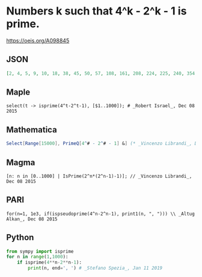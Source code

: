 # Numbers k such that 4^k \- 2^k \- 1 is prime\.
https://oeis.org/A098845
## JSON
```JSON
[2, 4, 5, 9, 10, 18, 38, 45, 50, 57, 108, 161, 208, 224, 225, 240, 354, 597, 634, 1008, 1080, 1468, 1525, 1560, 3298, 3329, 3846, 4129, 5430, 8616, 11834, 12988, 14610, 43401, 45306, 53776, 54449, 67497, 74025, 122449, 136845, 142896, 164541, 171157, 187668, 274054, 316944, 349296]
```
## Maple
```Maple
select(t -> isprime(4^t-2^t-1), [$1..1000]); # _Robert Israel_, Dec 08 2015
```
## Mathematica
```Mathematica
Select[Range[15000], PrimeQ[4^# - 2^# - 1] &] (* _Vincenzo Librandi_, Dec 08 2015 *)
```
## Magma
```Magma
[n: n in [0..1000] | IsPrime(2^n*(2^n-1)-1)]; // _Vincenzo Librandi_, Dec 08 2015
```
## PARI
```PARI
for(n=1, 1e3, if(ispseudoprime(4^n-2^n-1), print1(n, ", "))) \\ _Altug Alkan_, Dec 08 2015
```
## Python
```Python
from sympy import isprime
for n in range(1,1000):
    if isprime(4**n-2**n-1):
        print(n, end=', ') # _Stefano Spezia_, Jan 11 2019
```
